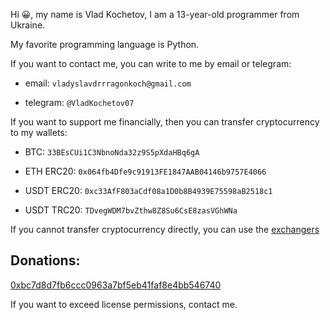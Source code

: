 Hi 😀, my name is Vlad Kochetov, I am a 13-year-old programmer from Ukraine. 

My favorite programming language is Python.


If you want to contact me, you can write to me by email or telegram:

  - email: `vladyslavdrrragonkoch@gmail.com`

  - telegram: `@VladKochetov07`

If you want to support me financially, then you can transfer cryptocurrency to my wallets:

  - BTC: ```33BEsCUi1C3NbnoNda32z9S5pXdaHBq6gA```

  - ETH ERC20: ```0x064fb4Dfe9c91913FE1847AAB04146b9757E4066```

  - USDT ERC20: ```0xc33AfF803aCdf08a1D0b8B4939E75598aB2518c1```

  - USDT TRC20: ```TDvegWDM7bvZthw8Z8Su6CsE8zasVGhWNa```

If you cannot transfer cryptocurrency directly, you can use the [exchangers](https://www.bestchange.com)

## Donations:

[0xbc7d8d7fb6ccc0963a7bf5eb41faf8e4bb546740](https://etherscan.io/address/0xbc7d8d7fb6ccc0963a7bf5eb41faf8e4bb546740)

If you want to exceed license permissions, contact me.
